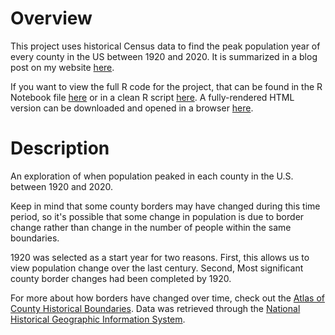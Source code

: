 # Overview

This project uses historical Census data to find the peak population year of every county in the US between 1920 and 2020. It is summarized in a blog post on my website [here](https://aaroneolson.com/2024/08/09/when-did-each-county-s-population-peak/).

If you want to view the full R code for the project, that can be found in the R Notebook file [here](https://github.com/marginofaaron/county-max-population-years/blob/main/my_notebook.Rmd) or in a clean R script [here](https://github.com/marginofaaron/county-max-population-years/blob/main/county_max_years_analysis.R). A fully-rendered HTML version can be downloaded and opened in a browser [here](https://github.com/marginofaaron/county-max-population-years/blob/main/my_notebook.html).

# Description

An exploration of when population peaked in each county in the U.S. between 1920 and 2020.

Keep in mind that some county borders may have changed during this time period, so it's possible that some change in population is due to border change rather than change in the number of people within the same boundaries.

1920 was selected as a start year for two reasons. First, this allows us to view population change over the last century. Second, Most significant county border changes had been completed by 1920.

For more about how borders have changed over time, check out the [Atlas of County Historical Boundaries](https://digital.newberry.org/ahcb/index.html). Data was retrieved through the [National Historical Geographic Information System](https://www.nhgis.org/).

